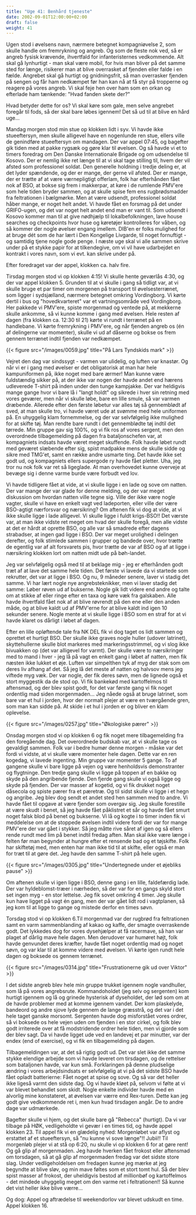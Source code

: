 ```yaml
---
title: "Uge 41: Benhård tjeneste"
date: 2002-09-01T12:00:00+02:00
draft: false
weight: 41
---
```


Ugen stod i øvelsens navn, nærmere betegnet kompagniøvelse 2, som skulle handle om fremrykning og angreb. Og som de fleste nok ved, så er angreb fysisk krævende, ihvertfald for infanteristernes vedkommende. Alt skal gå lynhurtigt - man skal være mobil, for hvis man bliver på det samme sted for længe, risikerer man at blive overrasket af fjenden eller falde i en fælde. Angrebet skal gå hurtigt og gnidningsfrit, så man overrasker fjenden på sengen og får ham nedkæmpet før han kan nå at få styr på tropperne og reagere på vores angreb. Vi skal feje hen over ham som en orkan og efterlade ham tænkende: "Hvad fanden skete der?"

Hvad betyder dette for os? Vi skal køre som gale, men selve angrebet foregår til fods, så der skal bare løbes igennem! Det så ud til at blive en hård uge...

Mandag morgen stod min stue op klokken lidt i syv. Vi havde ikke stueeftersyn, men skulle alligevel have en nogenlunde ren stue, ellers ville de genindføre stueeftersyn om mandagen. Der var appel 07:45, og bagefter gik tiden med at pakke rygsæk og gøre klar til øvelsen. Og så havde vi et to timers foredrag om Den Danske Internationale Brigade og om udsendelse til Kosovo. Der er nemlig ikke ret længe til at vi skal tage stilling til, hvem der vil afsted som professionel soldat. Den generelle holdning i tredje deling er, at det lyder spændende, og der er mange, der gerne vil afsted. Der er mange, der er trætte af at være værnepligtigt offerlam, folk har efterhånden fået nok af BSO, at bokse sig frem i makkerpar, at køre i de rumlende PMV'ere som hele tiden bryder sammen, og at skulle spise fem ens rugbrødsmadder fra feltrationen i bælgmørke. Men at være udsendt, professionel soldat håber mange, er noget helt andet. Vi havde fået en forsmag på det under GRIFO-ugen, og det var noget helt andet end man er vant til. Som udsendt i Kosovo kommer man til at give nødhjælp til lokalbefolkningen, lave house searches og checkpoints hvor huse og køretøjer kontrolleres for våben, og så kommer der nogle øvelser engang imellem. DIB'en er folks mulighed for at bruge dét som de har lært i Den Kongelige Livgarde, til noget fornuftigt - og samtidig tjene nogle gode penge. I næste uge skal vi alle sammen skrive under på et stykke papir for at tilkendegive, om vi vil have udarbejdet en kontrakt i vores navn, som vi evt. kan skrive under på.

Efter foredraget var der appel, klokken ca. halv fire.

Tirsdag morgen stod vi op klokken 4:15! Vi skulle hente geværlås 4:30, og der var appel klokken 5. Grunden til at vi skulle i gang så tidligt var, at vi skulle bruge et par timer om morgenen på transport til øvelsesterrænet, som ligger i sydsjælland, nærmere betegnet omkring Vordingborg. Vi kørte dertil i bus og "hovedkvarteret" var et vartningsområde ved Vordingborg. Her pakkede vi PMV'ere, spiste morgenmad og ventede på, at mekkerne skulle ankomme, så vi kunne komme i gang med øvelsen. Hele resten af dagen (fra klokken ca. 12:30 til 21) kørte vi rundt i terrænet på en handlebane. Vi kørte fremrykning i PMV'ere, og når fjenden angreb os (én af delingerne var momenter), skulle vi ud af dåserne og bokse os frem gennem terrænet indtil fjenden var nedkæmpet.

{{< figure src="/images/0059.jpg" title="På Lars Tyndskids mark" >}}

Vejret den dag var sindssygt - varmen var ulidelig, og luften var knastør. Og når vi er i gang med øvelser er det obligatorisk at man har hele kampuniformen på, ikke noget med bare ærmer! Man kunne være fuldstændig sikker på, at der ikke var nogen der havde andet end hærens udleverede T-shirt på inden under den tunge kampjakke. Der var heldigvis mange gange hvor vi bare lå i "langt holdt" og sikrede i hver sin retning med vores geværer, men når vi skulle løbe, bare en lille smule, så var varmen dræbende. Allerede efter den første løbetur var alles tøj så gennemblødt af sved, at man skulle tro, vi havde været ude at svømme med hele uniformen på. En uhyggelig klam fornemmelse, og der var selvfølgelig ikke mulighed for at skifte tøj. Man rendte bare rundt i det gennemblødte tøj indtil det tørrede. Min gruppe gav sig 100%, og vi fik ros af vores sergent, men den overordnede tilbagemelding på dagen fra bataljonschefen var, at kompagniets indsats havde været meget skuffende. Folk havde løbet rundt med geværet slæbende efter sig, spist madpakke mens de skulle sidde og sikre med TMG'et, samt en række andre usmarte ting. Det havde ikke set godt ud, og kompagniets ellers supergode ry havde fået pletter. Uha, jeg tror nu nok folk var ret så ligeglade. At man overhovedet kunne overveje at bevæge sig i denne varme burde være forbudt ved lov.

Vi havde tidligere fået at vide, at vi skulle ligge i en lade og sove om natten. Der var mange der var glade for denne melding, og der var meget diskussion om hvordan natten ville tegne sig. Ville der ikke være nogle vagter, skulle vi have en enkelt vagt ved ladeporten, eller ville der være BSO-agtigt nærforsvar og nærsikring? Om aftenen fik vi dog at vide, at vi ikke skulle ligge i lade alligevel. Vi skulle ligge i fuldt krigs-BSO!! Det værste var, at man ikke vidste ret meget om hvad der skulle foregå, men alle vidste at det er hårdt at oprette BSO, og alle var så smadrede efter dagens strabadser, at ingen gad ligge i BSO. Der var meget urolighed i delingen derefter, og folk stimlede sammen i grupper og bandede over, hvor trætte de egentlig var af alt forsvarets pis, hvor trætte de var af BSO og af at ligge i nærsikring klokken lort om natten midt ude på bøh-landet.

Jeg var selvfølgelig også med til at beklage mig - jeg er efterhånden godt træt af at lave det samme hele tiden. Det første vi lavede da vi startede som rekrutter, det var at ligge i BSO. Og nu, 9 måneder senere, laver vi stadig det samme. Vi har lært nogle nye angrebsteknikker, men vi laver stadig det samme: Løber røven ud af bukserne. Nogle gik lidt videre end andre og talte om at stikke af eller ringe efter en taxa og køre væk fra galskaben. Alle havde ihvertfald fået nok af at blive røvrendt på den ene eller den anden måde, og at blive kaldt ud af PMV'erne for at blive kaldt ind igen 10 sekunder senere. Nogle mente at vi skulle ligge i BSO som en straf for at vi havde klaret os dårligt i løbet af dagen.

Efter en lille opløftende tale fra NK DEL fik vi dog taget os lidt sammen og oprettet et hurtigt BSO. Der skulle ikke graves nogle huller (udover latrinet), skyttehullerne skulle blot markeres med markeringsstrimmel, og vi slog ikke bivuakken op (det var alligevel for varmt). Der skulle være to nærsikringer med to mand i hver - jeg lå på vagt en enkelt gang i løbet af natten, men fik næsten ikke lukket et øje. Luften var simpelthen tyk af myg der stak som om deres liv afhang af det. Så jeg lå det meste af natten og halvsov mens jeg viftede myg væk. Der var nogle, der fik deres søvn, men de lignede også et stort myggestik da de stod op. Vi fik bankekød med kartoffelmos til aftensmad, og der blev spist godt, for det var første gang vi fik noget ordentlig mad siden morgenmaden... Jeg nåede også at bruge latrinet, som bare var et hul i jorden, hvor der normalt plejer at være en tværgående gren, som man kan sidde på. At skide i et hul i jorden er og bliver en klam oplevelse.

{{< figure src="/images/0257.jpg" title="Økologiske pærer" >}}

Onsdag morgen stod vi op klokken 6 og fik noget mere tilbagemelding fra den foregående dag. Det overordnede budskab var, at vi skulle tage os gevaldigt sammen. Folk var i bedre humør denne morgen - måske var det fordi vi vidste, at vi skulle være momenter hele dagen. Dette var en ren kogedag, vi lavede ingenting. Min gruppe var momenter 5 gange. To af gangene skulle vi bare ligge på vejen og være henholdsvis demonstranter og flygtninge. Den tredje gang skulle vi ligge på toppen af en bakke og skyde på den angribende fjende. Den fjerde gang skulle vi også ligge og skyde på fjenden. Der var masser af kogetid, og vi fik drukket noget dåsecola og spiste pærer fra et pæretræ. Og til sidst skulle vi ligge i et hegn og angribe. Jeg blev dog sendt et andet sted hen sammen med to andre. Vi havde fået til opgave at være fjender som overgav sig. Jeg skulle forestille at være skudt i benet, så jeg havde fået påklistret et sår og havde fået smurt noget falsk blod på benet og bukserne. Vi lå og kogte i to timer inden fik vi meddelelse om at de stoppede øvelsen indtil videre fordi der var for mange PMV'ere der var gået i stykker. Så jeg måtte rive såret af igen og så ellers rende rundt med lim på benet indtil fredag aften. Man skal ikke være længe i felten før man begynder at hungre efter et rensende bad og et tøjskifte. Folk har skiftetøj med, men enten har man ikke tid til at skifte, eller også er man for træt til at gøre det. Jeg havde den samme T-shirt på hele ugen.

{{< figure src="/images/0305.jpg" title="Undertegnede under et øjebliks pause" >}}

Om aftenen skulle vi igen ligge i BSO, denne gang i en lille, faldefærdig lade. Der var hyldeblomst-træer i nærheden, så der var for en gangs skyld stort set ingen myg - en stor lettelse. Jeg fik sovet omkring 4 timer. Jeg skulle kun have ligget på vagt én gang, men der var gået lidt rod i vagtplanen, så jeg kom til at ligge to gange og mistede derfor en times søvn.

Torsdag stod vi op klokken 6.Til morgenmad var der rugbrød fra feltrationen samt en varm sammenblanding af kakao og kaffe, der smagte overraskende godt. Det lykkedes dog for vores dysehjælper at få racermave, så han var plaget af dårlig mave hele dagen. Men derudover var humøret højt, folk havde genvundet deres kræfter, havde fået noget ordentlig mad og noget søvn, og var klar til at komme videre med øvelsen. Vi kørte igen rundt hele dagen og boksede os gennem terrænet.

{{< figure src="/images/0314.jpg" title="Frustrationerne gik ud over Viktor" >}}

I det sidste angreb blev hele min gruppe trukket igennem nogle vandhuller, som lå på vores angrebsrute. Kommandoholdet (jeg selv og sergenten) kom hurtigt igennem og lå og grinede hysterisk af dyseholdet, der lød som om at de havde problemer med at komme igennem vandet. Der kom plaskelyde, bandeord og andre sjove lyde gennem de lange græsstrå, og det var i det hele taget ganske morsomt. Sergenten havde dog misforstået vores ordrer, så vi boksede os hele vejen uden om fjenden i en stor cirkel, og folk blev godt irriterede over at få modstridende ordrer hele tiden, men vi gjorde som der blev sagt. Da vi havde ligget ude ved en landevej et par minutter, var der endex (end of exercise), og vi fik en tilbagemelding på dagen.

Tilbagemeldingen var, at det så rigtig godt ud. Det var slet ikke det samme stykke elendige arbejde som vi havde leveret om tirsdagen, og de rettelser som bataljonen havde, var kun små. Forklaringen på denne pludselige ændring i vores arbejdsindsats er selvfølgelig at vi på det sidste BSO havde fået opladt batterierne: Fået noget at spise og sove. Og så var det heller ikke ligeså varmt den sidste dag. Og vi havde kløet på, selvom vi følte at vi var blevet behandlet som skidt. Nogle enkelte individer havde med en alvorlig mine konstateret, at øvelsen var værre end Rex-turen. Dette kan jeg godt give vedkommende ret i, men kun hvad tirsdagen angår. De to andre dage var udmærkede.

Bagefter skulle vi hjem, og det skulle bare gå "Rebecca" (hurtigt). Da vi var tilbage på HØK, vedligeholdte vi gevær i en times tid, og havde appel klokken 23. Til appel fik vi en glædelig nyhed: Morgenløbet var aflyst og erstattet af et stueeftersyn, så "nu kunne vi sove længe"!! Jubii!! Til morgenløb plejer vi at stå op 6:20, nu skulle vi op klokken 6 for at gøre rent! Og gå glip af morgenmaden. Jeg havde hverken fået frokost eller aftensmad om torsdagen, så at gå glip af morgenmaden fredag var det sidste store slag. Under vedligeholdelsen om fredagen kunne jeg mærke at jeg begyndte at blive sløv, og min mave føltes som et stort tomt hul. Så der blev spist masser af frokost, der uheldigvis bestod af millionbøf og kartoffelmos - det mindede uhyggelig meget om den varme ret i feltrationen!! Så kunne det vist heller ikke blive værre...

Og dog: Appel og aftrædelse til weekendorlov var blevet udskudt en time. Appel klokken 16.
